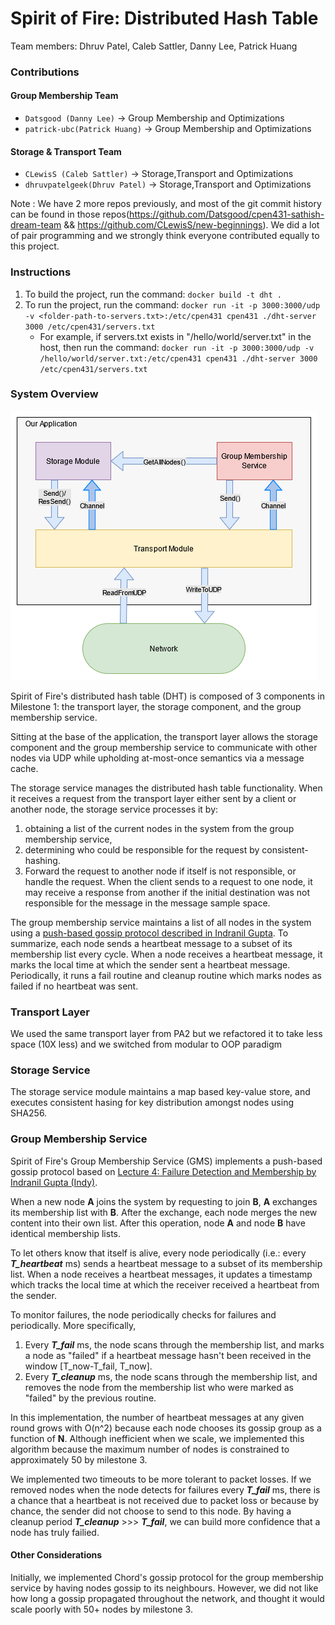 # Spirit of Fire: Distributed Hash Table
Team members: Dhruv Patel, Caleb Sattler, Danny Lee, Patrick Huang
### Contributions

#### Group Membership Team
- ````Datsgood (Danny Lee)````			-> Group Membership and Optimizations 
- ````patrick-ubc(Patrick Huang)````	-> Group Membership and Optimizations 

#### Storage & Transport Team
- ````CLewisS (Caleb Sattler)````		-> Storage,Transport and Optimizations 
- ````dhruvpatelgeek(Dhruv Patel)````	-> Storage,Transport and Optimizations 

Note : We have 2 more repos previously, and most of the git commit history can be
found in those repos(https://github.com/Datsgood/cpen431-sathish-dream-team && 
https://github.com/CLewisS/new-beginnings). We did a lot of pair programming and
we strongly think everyone contributed equally to this project.

### Instructions
1. To build the project, run the command: `docker build -t dht .`
2. To run the project, run the command: `docker run -it -p 3000:3000/udp -v <folder-path-to-servers.txt>:/etc/cpen431 cpen431 ./dht-server 3000 /etc/cpen431/servers.txt`
    - For example, if servers.txt exists in "/hello/world/server.txt" in the host, then run the command: `docker run -it -p 3000:3000/udp -v /hello/world/server.txt:/etc/cpen431 cpen431 ./dht-server 3000 /etc/cpen431/servers.txt`

### System Overview
![Basic system architecture](images/M1_Arch.png)


Spirit of Fire's distributed hash table (DHT) is composed of 3 components in Milestone 1: the transport layer, the storage component, and the group membership service.

Sitting at the base of the application, the transport layer allows the storage component and the group membership service to communicate with other nodes via UDP while upholding at-most-once semantics via a message cache.

The storage service manages the distributed hash table functionality. When it receives a request from the transport layer either sent by a client or another node, the storage service processes it by:
1. obtaining a list of the current nodes in the system from the group membership service,
2. determining who could be responsible for the request by consistent-hashing.
3. Forward the request to another node if itself is not responsible, or handle the request.
When the client sends to a request to one node, it may receive a response from another if the initial destination was not responsible for the message in the message sample space.

The group membership service maintains a list of all nodes in the system using a [push-based gossip protocol described in Indranil Gupta](https://courses.engr.illinois.edu/cs425/fa2014/L4.fa14.pdf). To summarize, each node sends a heartbeat message to a subset of its membership list every cycle. When a node receives a heartbeat message, it marks the local time at which the sender sent a heartbeat message. Periodically, it runs a fail routine and cleanup routine which marks nodes as failed if no heartbeat was sent.


### Transport Layer
We used the same transport layer from PA2 but we refactored it to take less space (10X less) and we switched from modular to OOP paradigm 
### Storage Service
The storage service module maintains a map based key-value store, and executes consistent hasing for key distribution amongst nodes using SHA256.
 
### Group Membership Service
Spirit of Fire's Group Membership Service (GMS) implements a push-based gossip protocol based on [Lecture 4: Failure Detection and Membership by Indranil Gupta (Indy)](https://courses.engr.illinois.edu/cs425/fa2014/L4.fa14.pdf). 

When a new node **A** joins the system by requesting to join **B**, **A** exchanges its membership list with **B**. After the exchange, each  node merges the new content into their own list. After this operation, node **A** and node **B** have identical membership lists.

To let others know that itself is alive, every node periodically (i.e.: every ***T_heartbeat*** ms) sends a heartbeat message to a subset of its membership list. When a node receives a heartbeat messages, it updates a timestamp which tracks the local time at which the receiver received a heartbeat from the sender.

To monitor failures, the node periodically checks for failures and periodically. More specifically, 
1. Every ***T_fail*** ms, the node scans through the membership list, and marks a node as "failed" if a heartbeat message hasn't been received in the window \[T_now-T_fail, T_now\]. 
2. Every ***T_cleanup*** ms, the node scans through the membership list, and removes the node from the membership list who were marked as "failed" by the previous routine.

In this implementation, the number of heartbeat messages at any given round grows with O(n^2) because each node chooses its gossip group as a function of **N**.
Although inefficient when we scale, we implemented this algorithm because the maximum number of nodes is constrained to approximately 50 by milestone 3.

We implemented two timeouts to be more tolerant to packet losses. If we removed nodes when the node detects for failures every ***T_fail*** ms, there is a chance that a heartbeat is not received due to packet loss or because by chance, the sender did not choose to send to this node.
By having a cleanup period ***T_cleanup*** >>> ***T_fail***, we can build more confidence that a node has truly failied. 
#### Other Considerations
Initially, we implemented Chord's gossip protocol for the group membership service by having nodes gossip to its neighbours. However, we did not like how long a gossip propagated throughout the network, and thought it would scale poorly with 50+ nodes by milestone 3.
